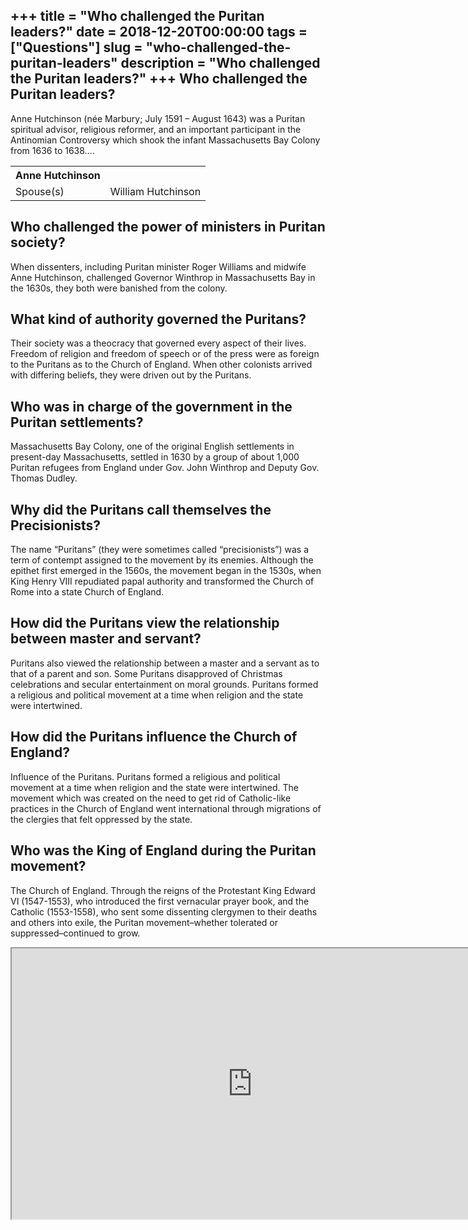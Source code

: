 +++
title = "Who challenged the Puritan leaders?"
date = 2018-12-20T00:00:00
tags = ["Questions"]
slug = "who-challenged-the-puritan-leaders"
description = "Who challenged the Puritan leaders?"
+++
Who challenged the Puritan leaders?
-----------------------------------

Anne Hutchinson (née Marbury; July 1591 – August 1643) was a Puritan spiritual advisor, religious reformer, and an important participant in the Antinomian Controversy which shook the infant Massachusetts Bay Colony from 1636 to 1638….

<table><tr><th>Anne Hutchinson</th></tr><tr><td>Spouse(s)</td><td>William Hutchinson</td></tr></table>

Who challenged the power of ministers in Puritan society?
---------------------------------------------------------

When dissenters, including Puritan minister Roger Williams and midwife Anne Hutchinson, challenged Governor Winthrop in Massachusetts Bay in the 1630s, they both were banished from the colony.

What kind of authority governed the Puritans?
---------------------------------------------

Their society was a theocracy that governed every aspect of their lives. Freedom of religion and freedom of speech or of the press were as foreign to the Puritans as to the Church of England. When other colonists arrived with differing beliefs, they were driven out by the Puritans.

Who was in charge of the government in the Puritan settlements?
---------------------------------------------------------------

Massachusetts Bay Colony, one of the original English settlements in present-day Massachusetts, settled in 1630 by a group of about 1,000 Puritan refugees from England under Gov. John Winthrop and Deputy Gov. Thomas Dudley.

Why did the Puritans call themselves the Precisionists?
-------------------------------------------------------

The name “Puritans” (they were sometimes called “precisionists”) was a term of contempt assigned to the movement by its enemies. Although the epithet first emerged in the 1560s, the movement began in the 1530s, when King Henry VIII repudiated papal authority and transformed the Church of Rome into a state Church of England.

How did the Puritans view the relationship between master and servant?
----------------------------------------------------------------------

Puritans also viewed the relationship between a master and a servant as to that of a parent and son. Some Puritans disapproved of Christmas celebrations and secular entertainment on moral grounds. Puritans formed a religious and political movement at a time when religion and the state were intertwined.

How did the Puritans influence the Church of England?
-----------------------------------------------------

Influence of the Puritans. Puritans formed a religious and political movement at a time when religion and the state were intertwined. The movement which was created on the need to get rid of Catholic-like practices in the Church of England went international through migrations of the clergies that felt oppressed by the state.

Who was the King of England during the Puritan movement?
--------------------------------------------------------

The Church of England. Through the reigns of the Protestant King Edward VI (1547-1553), who introduced the first vernacular prayer book, and the Catholic (1553-1558), who sent some dissenting clergymen to their deaths and others into exile, the Puritan movement–whether tolerated or suppressed–continued to grow.

<iframe allow="accelerometer; autoplay; clipboard-write; encrypted-media; gyroscope; picture-in-picture" allowfullscreen="" class="__youtube_prefs__  epyt-is-override  no-lazyload" data-no-lazy="1" data-origheight="433" data-origwidth="770" data-skipgform_ajax_framebjll="" height="433" id="_ytid_71642" loading="lazy" src="https://www.youtube.com/embed/H9TQ6MiBi0A?enablejsapi=1&autoplay=0&cc_load_policy=0&cc_lang_pref=&iv_load_policy=1&loop=0&modestbranding=0&rel=1&fs=1&playsinline=0&autohide=2&theme=dark&color=red&controls=1&" title="YouTube player" width="770"></iframe>